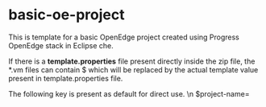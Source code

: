 # basic-oe-project
This is template for a basic OpenEdge project created using Progress OpenEdge stack in Eclipse che.

If there is a <b>template.properties</b> file present directly inside the zip file, the *.vm files can contain $<template-key> which will be replaced by the actual template value present in template.properties file.

The following key is present as default for direct use. \n 
$project-name=<actual-project-name>
